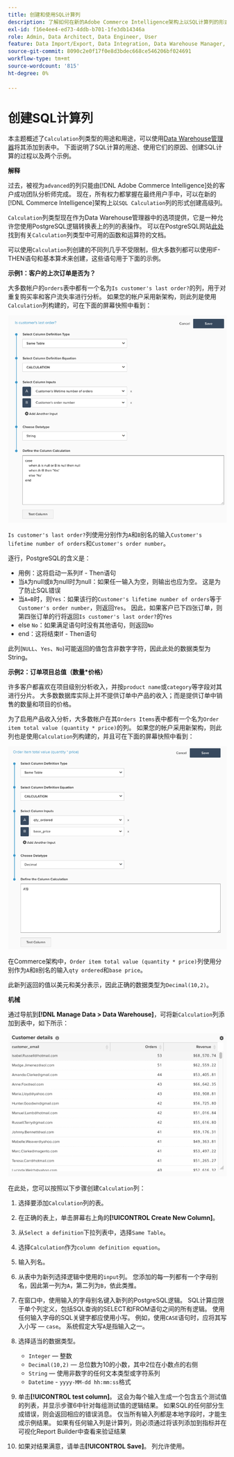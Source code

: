 ```yaml
---
title: 创建和使用SQL计算列
description: 了解如何在新的Adobe Commerce Intelligence架构上以SQL计算列的形式创建高级列。
exl-id: f16e4ee4-ed73-4ddb-b701-1fe3db14346a
role: Admin, Data Architect, Data Engineer, User
feature: Data Import/Export, Data Integration, Data Warehouse Manager, SQL Report Builder, Commerce Tables
source-git-commit: 8090c2e0f17f0e8d3bdec668ce546206bf024691
workflow-type: tm+mt
source-wordcount: '815'
ht-degree: 0%

---
```


# 创建SQL计算列

本主题概述了`Calculation`列类型的用途和用途，可以使用[Data Warehouse管理器](../data-warehouse-mgr/tour-dwm.md)将其添加到表中。 下面说明了SQL计算的用途、使用它们的原因、创建SQL计算的过程以及两个示例。

**解释**

过去，被视为`advanced`的列只能由[!DNL Adobe Commerce Intelligence]处的客户成功团队分析师完成。 现在，所有权力都掌握在最终用户手中，可以在新的[!DNL Commerce Intelligence]架构上以`SQL Calculation`列的形式创建高级列。

`Calculation`列类型现在作为Data Warehouse管理器中的选项提供，它是一种允许您使用PostgreSQL逻辑转换表上的列的表操作。 可以在PostgreSQL网站[此处](https://www.postgresql.org/docs/9.6/functions.html)找到有关`Calculation`列类型中可用的函数和运算符的文档。

可以使用`Calculation`列创建的不同列几乎不受限制，但大多数列都可以使用IF-THEN语句和基本算术来创建，这些语句用于下面的示例。

**示例1：客户的上次订单是否为？**

大多数帐户的`orders`表中都有一个名为`Is customer's last order?`的列，用于对重复购买率和客户流失率进行分析。 如果您的帐户采用新架构，则此列是使用`Calculation`列构建的，可在下面的屏幕快照中看到：

![](../../assets/Is_customer_s_last_order.png)

`Is customer's last order?`列使用分别作为`A`和`B`别名的输入`Customer's lifetime number of orders`和`Customer's order number`。

逐行，PostgreSQL的含义是：

* 用例：这将启动一系列If - Then语句
* 当`A`为null或`B`为null时为null：如果任一输入为空，则输出也应为空。 这是为了防止SQL错误
* 当`A=B`时，则`Yes`：如果该行的`Customer's lifetime number of orders`等于`Customer's order number`，则返回`Yes`。 因此，如果客户已下四张订单，则第四张订单的行将返回`Is customer's last order?`的`Yes`
* else `No`：如果满足语句时没有其他语句，则返回`No`
* end：这将结束If - Then语句

此列(`NULL`、`Yes`、`No`)可能返回的值包含非数字字符，因此此处的数据类型为String。

**示例2：订单项目总值（数量*价格）**

许多客户都喜欢在项目级别分析收入，并按`product name`或`category`等字段对其进行分片。 大多数数据库实际上并不提供订单中产品的收入；而是提供订单中销售的数量和项目的价格。

为了启用产品收入分析，大多数帐户在其`Orders Items`表中都有一个名为`Order item total value (quantity * price)`的列。 如果您的帐户采用新架构，则此列也是使用`Calculation`列构建的，并且可在下面的屏幕快照中看到：

![](../../assets/Order_item_total_value.png)

在Commerce架构中，`Order item total value (quantity * price)`列使用分别作为`A`和`B`别名的输入`qty ordered`和`base price`。

此新列返回的值以美元和美分表示，因此正确的数据类型为`Decimal(10,2)`。

**机械**

通过导航到&#x200B;**[!DNL Manage Data > Data Warehouse]**，可将新`Calculation`列添加到表中，如下所示：

![](../../assets/blobid2.png)

在此处，您可以按照以下步骤创建`Calculation`列：

1. 选择要添加`Calculation`列的表。
1. 在正确的表上，单击屏幕右上角的&#x200B;**[!UICONTROL Create New Column]**。
1. 从`Select a definition`下拉列表中，选择`Same Table`。
1. 选择`Calculation`作为`column definition equation`。
1. 输入列名。
1. 从表中为新列选择逻辑中使用的`input`列。 您添加的每一列都有一个字母别名，因此第一列为`A`，第二列为`B`，依此类推。
1. 在窗口中，使用输入的字母别名键入新列的PostgreSQL逻辑。 SQL计算应限于单个列定义，包括SQL查询的SELECT和FROM语句之间的所有逻辑。 使用任何输入字母的SQL关键字都应使用小写。 例如，使用`CASE`语句时，应将其写入小写 — `case`。 系统假定大写`A`是指输入之一。
1. 选择适当的数据类型。
   * `Integer` — 整数
   * `Decimal(10,2)` — 总位数为10的小数，其中2位在小数点的右侧
   * `String` — 使用非数字的任何文本类型或字符系列
   * `Datetime` - `yyyy-MM-dd hh:mm:ss`格式

1. 单击&#x200B;**[!UICONTROL test column]**。 这会为每个输入生成一个包含五个测试值的列表，并显示步骤6中针对每组测试值的逻辑结果。 如果SQL的任何部分生成错误，则会返回相应的错误消息。 仅当所有输入列都是本地字段时，才能生成示例结果。 如果有任何输入列是计算列，则必须通过将该列添加到指标并在可视化Report Builder中查看来验证结果

1. 如果对结果满意，请单击&#x200B;**[!UICONTROL Save]**。 列允许使用。
